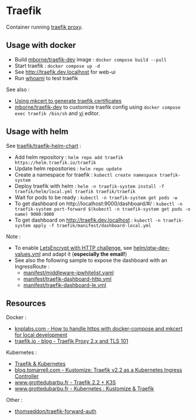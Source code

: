 # Traefik

Container running [traefik proxy](https://doc.traefik.io/traefik/).

## Usage with docker

* Build [mborne/traefik-dev](img/traefik-dev/README.md) image : `docker compose build --pull`
* Start traefik : `docker compose up -d`
* See http://traefik.dev.localhost for web-ui
* Run [whoami](../whoami/README.md) to test traefik

See also :

* [Using mkcert to generate traefik certificates](mkcert.md)
* [mborne/traefik-dev](img/traefik-dev/README.md) to customize traefik config using `docker compose exec traefik /bin/sh` and [vi](https://ryanstutorials.net/linuxtutorial/cheatsheetvi.php) editor.

## Usage with helm

See [traefik/traefik-helm-chart](https://github.com/traefik/traefik-helm-chart#traefik) :

* Add helm repository : `helm repo add traefik https://helm.traefik.io/traefik`
* Update helm repositories : `helm repo update`
* Create a namespace for traefik : `kubectl create namespace traefik-system`
* Deploy traefik with helm : `helm -n traefik-system install -f traefik/helm/local.yml traefik traefik/traefik`
* Wait for pods to be ready : `kubectl -n traefik-system get pods -w`
* To get dashboard on http://localhost:9000/dashboard/#/ : `kubectl -n traefik-system port-forward $(kubectl -n traefik-system get pods -o name) 9000:9000`
* To get dashboard on http://traefik.dev.localhost : `kubectl -n traefik-system apply -f traefik/manifest/dashboard-local.yml`

Note :

* To enable [LetsEncrypt with HTTP challenge](https://letsencrypt.org/docs/challenge-types/#http-01-challenge), see [helm/qtw-dev-values.yml](helm/qtw-dev-values.yml) and adapt it (**especially the email!**)
* See also the following sample to expose the dashboard with an IngressRoute :
  * [manifest/middleware-ipwhitelist.yaml](manifest/middleware-ipwhitelist.yaml)
  * [manifest/traefik-dashboard-http.yml](manifest/traefik-dashboard-http.yml)
  * [manifest/traefik-dashboard-le.yml](manifest/traefik-dashboard-le.yml)

## Resources

Docker :

* [knplabs.com - How to handle https with docker-compose and mkcert for local development](https://knplabs.com/en/blog/how-to-handle-https-with-docker-compose-and-mkcert-for-local-development)
* [traefik.io - blog - Traefik Proxy 2.x and TLS 101](https://traefik.io/blog/traefik-2-tls-101-23b4fbee81f1/)

Kubernetes :

* [Traefik & Kubernetes](https://doc.traefik.io/traefik/routing/providers/kubernetes-crd/)
* [blog.tomarrell.com - Kustomize: Traefik v2.2 as a Kubernetes Ingress Controller](https://blog.tomarrell.com/post/traefik_v2_on_kubernetes)
* [www.grottedubarbu.fr - Traefik 2.2 + K3S](https://www.grottedubarbu.fr/traefik-2-k3s/)
* [www.grottedubarbu.fr - Kubernetes : Kustomize & Traefik](https://www.grottedubarbu.fr/kubernetes-kustomize-traefik/)

Other :

* [thomseddon/traefik-forward-auth](https://github.com/thomseddon/traefik-forward-auth#readme)
